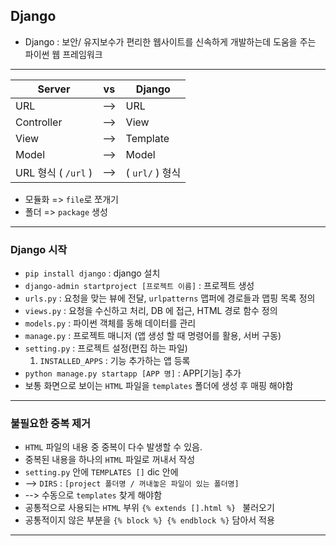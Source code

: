 ## Django
- Django : 보안/ 유지보수가 편리한 웹사이트를 신속하게 개발하는데 도움을 주는 파이썬 웹 프레임워크
---
|Server|vs|Django|
|--|--|--|
| URL | --> | URL |
| Controller | --> | View |
| View | --> | Template |
| Model | --> | Model |
| URL 형식 ( `/url` )| --> | ( `url/` ) 형식 |
- 모듈화 => `file`로 쪼개기
- 폴더 => `package` 생성
---
### Django 시작
- `pip install django` : django 설치
- `django-admin startproject [프로젝트 이름]` : 프로젝트 생성
- `urls.py` : 요청을 맞는 뷰에 전달, `urlpatterns` 맵퍼에 경로들과 맵핑 목록 정의
- `views.py` : 요청을 수신하고 처리, DB 에 접근, HTML 경로 함수 정의
- `models.py` : 파이썬 객체를 동해 데이터를 관리
- `manage.py` : 프로젝트 매니저 (앱 생성 할 때 명령어를 활용, 서버 구동)
- `setting.py` : 프로젝트 설정(편집 하는 파일)
  1. `INSTALLED_APPS` : 기능 추가하는 앱 등록
- `python manage.py startapp [APP 명]` : APP[기능] 추가
- 보통 화면으로 보이는 `HTML` 파일을 `templates` 폴더에 생성 후 매핑 해야함
---
### 불필요한 중복 제거
- `HTML` 파일의 내용 중 중복이 다수 발생할 수 있음.
- 중복된 내용을 하나의 `HTML` 파일로 꺼내서 작성
- `setting.py` 안에 `TEMPLATES []` dic 안에
- --> `DIRS` : `[project 폴더명 / 꺼내놓은 파일이 있는 폴더명]`
- --> 수동으로 `templates` 찾게 해야함
- 공통적으로 사용되는 `HTML` 부위 `{% extends [].html %} ` 불러오기
- 공통적이지 않은 부분을 `{% block %} {% endblock %}` 담아서 적용
---